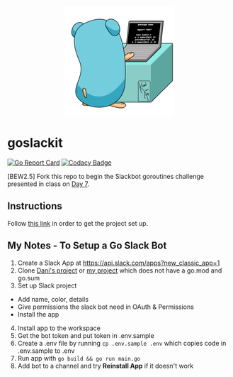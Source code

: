 <p align="center">
  <img src="gopher-typing.gif" height="250">
</p>

# goslackit

[![Go Report Card](https://goreportcard.com/badge/github.com/droxey/goslackit)](https://goreportcard.com/report/github.com/droxey/goslackit) [![Codacy Badge](https://api.codacy.com/project/badge/Grade/7ed40f9f3ecf46709879d5fbac28fd9b)](https://www.codacy.com/app/droxey/goslackit?utm_source=github.com&amp;utm_medium=referral&amp;utm_content=droxey/goslackit&amp;utm_campaign=Badge_Grade)

[BEW2.5] Fork this repo to begin the Slackbot goroutines challenge presented in class on [Day 7](https://github.com/Make-School-Courses/BEW-2.5-Strongly-Typed-Ecosystems/blob/master/Lessons/Lesson07.md).

## Instructions

Follow [this link](https://github.com/Make-School-Courses/BEW-2.5-Strongly-Typed-Ecosystems/blob/master/Lessons/Lesson07.md#setup-project) in order to get the project set up.

## My Notes - To Setup a Go Slack Bot

1. Create a Slack App at https://api.slack.com/apps?new_classic_app=1
2. Clone [Dani's project](https://make-school-courses.github.io/BEW-2.5-Strongly-Typed-Languages/#/Lessons/Lesson09) or [my project](https://github.com/SamuelFolledo/EbayDeals-SlackBot/commit/590d63aea54dc9d65d33a799ff3c62695d54974e) which does not have a go.mod and go.sum
3. Set up Slack project
  - Add name, color, details
  - Give permissions the slack bot need in OAuth & Permissions
  - Install the app
4. Install app to the workspace
5. Get the bot token and put token in .env.sample
6. Create a .env file by running ```cp .env.sample .env``` which copies code in .env.sample to .env
7. Run app with ```go build && go run main.go```
7. Add bot to a channel and try __Reinstall App__ if it doesn't work

